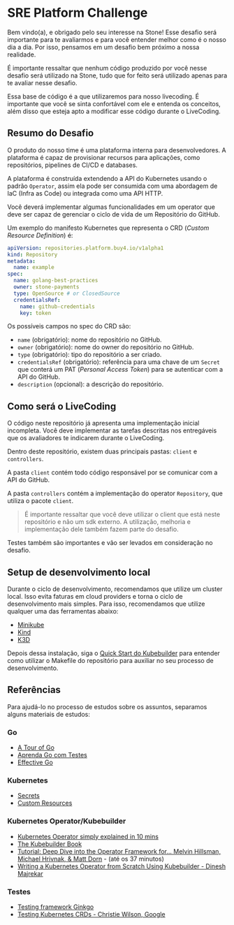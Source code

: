 # SRE Platform Challenge

Bem vindo(a), e obrigado pelo seu interesse na Stone! Esse desafio será importante para te avaliarmos e para você entender melhor como é o nosso dia a dia. Por isso, pensamos em um desafio bem próximo a nossa realidade.

É importante ressaltar que nenhum código produzido por você nesse desafio será utilizado na Stone, tudo que for feito será utilizado apenas para te avaliar nesse desafio.

Essa base de código é a que utilizaremos para nosso livecoding. É importante que você se sinta confortável com ele e entenda os conceitos, além disso que esteja apto a modificar esse código durante o LiveCoding.

## Resumo do Desafio

O produto do nosso time é uma plataforma interna para desenvolvedores. A plataforma é capaz de provisionar recursos para aplicações, como repositórios, pipelines de CI/CD e databases.

A plataforma é construída extendendo a API do Kubernetes usando o padrão `Operator`, assim ela pode ser consumida com uma abordagem de IaC (Infra as Code) ou integrada como uma API HTTP.

Você deverá implementar algumas funcionalidades em um operator que deve ser capaz de gerenciar o ciclo de vida de um Repositório do GitHub.

Um exemplo do manifesto Kubernetes que representa o CRD (_Custom Resource Definition_) é:

```yaml
apiVersion: repositories.platform.buy4.io/v1alpha1
kind: Repository
metadata:
  name: example
spec:
  name: golang-best-practices
  owner: stone-payments
  type: OpenSource # or ClosedSource
  credentialsRef:
    name: github-credentials
    key: token
```

Os possíveis campos no spec do CRD são:

- `name` (obrigatório): nome do repositório no GitHub.
- `owner` (obrigatório): nome do owner do repositório no GitHub.
- `type` (obrigatório): tipo do repositório a ser criado.
- `credentialsRef` (obrigatório): referência para uma chave de um `Secret` que conterá um PAT (_Personal Access Token_) para se autenticar com a API do GitHub.
- `description` (opcional): a descrição do repositório.

## Como será o LiveCoding

O código neste repositório já apresenta uma implementação inicial incompleta. Você deve implementar as tarefas descritas nos entregáveis que os avaliadores te indicarem durante o LiveCoding.

Dentro deste repositório, existem duas principais pastas: `client` e `controllers`.

A pasta `client` contém todo código responsável por se comunicar com a API do GitHub.

A pasta `controllers` contém a implementação do operator `Repository`, que utiliza o pacote `client`.
> É importante ressaltar que você deve utilizar o client que está neste repositório e não um sdk externo. A utilização, melhoria e implementação dele também fazem parte do desafio.

Testes também são importantes e vão ser levados em consideração no desafio.

## Setup de desenvolvimento local

Durante o ciclo de desenvolvimento, recomendamos que utilize um cluster local. Isso evita faturas em cloud providers e torna o ciclo de desenvolvimento mais simples. Para isso, recomendamos que utilize qualquer uma das ferramentas abaixo:
- [Minikube](https://minikube.sigs.k8s.io/docs/start/)
- [Kind](https://kind.sigs.k8s.io/)
- [K3D](https://k3d.io/)

Depois dessa instalação, siga o [Quick Start do Kubebuilder](https://kubebuilder.io/quick-start.html#test-it-out) para entender como utilizar o Makefile do repositório para auxiliar no seu processo de desenvolvimento.

## Referências

Para ajudá-lo no processo de estudos sobre os assuntos, separamos alguns materiais de estudos:

### Go

- [A Tour of Go](https://go.dev/tour/)
- [Aprenda Go com Testes](https://larien.gitbook.io/aprenda-go-com-testes/)
- [Effective Go](https://go.dev/doc/effective_go)

### Kubernetes
- [Secrets](https://kubernetes.io/pt-br/docs/concepts/configuration/secret/)
- [Custom Resources](https://kubernetes.io/docs/concepts/extend-kubernetes/api-extension/custom-resources/)

### Kubernetes Operator/Kubebuilder

- [Kubernetes Operator simply explained in 10 mins](https://youtu.be/ha3LjlD6g7g)
- [The Kubebuilder Book](https://kubebuilder.io/)
- [Tutorial: Deep Dive into the Operator Framework for... Melvin Hillsman, Michael Hrivnak, & Matt Dorn](https://youtu.be/8_DaCcRMp5I) - (até os 37 minutos)
- [Writing a Kubernetes Operator from Scratch Using Kubebuilder - Dinesh Majrekar](https://youtu.be/LLVoyXjYlYM)

### Testes
- [Testing framework Ginkgo](https://onsi.github.io/ginkgo/)
- [Testing Kubernetes CRDs - Christie Wilson, Google](https://youtu.be/T4EB0KB1-fc)
